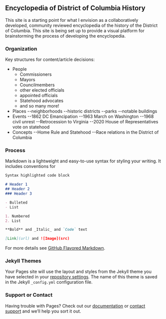 ## Encyclopedia of District of Columbia History

This site is a starting point for what I envision as a collaboratively developed, community reviewed encyclopedia of the history of the District of Columbia. This site is being set up to provide a visual platform for brainstorming the process of developing the encyclopedia.

### Organization
Key structures for content/article decisions:
- People
    - Commissioners
    - Mayors
    - Councilmembers
    - other elected officials
   - appointed officials
   - Statehood advocates
   - and so many more!
- Places
--neighborhoods
--historic districts
--parks
--notable buildings
- Events
--1862 DC Emancipation
--1963 March on Washington
--1968 civil unrest
--Retrocession to Virginia
--2020 House of Representatives vote on statehood
- Concepts
--Home Rule and Statehood
--Race relations in the District of Columbia
### Process

Markdown is a lightweight and easy-to-use syntax for styling your writing. It includes conventions for

```markdown
Syntax highlighted code block

# Header 1
## Header 2
### Header 3

- Bulleted
- List

1. Numbered
2. List

**Bold** and _Italic_ and `Code` text

[Link](url) and ![Image](src)
```

For more details see [GitHub Flavored Markdown](https://guides.github.com/features/mastering-markdown/).

### Jekyll Themes

Your Pages site will use the layout and styles from the Jekyll theme you have selected in your [repository settings](https://github.com/DCdotNerd/EncyclopediaOfDC/settings). The name of this theme is saved in the Jekyll `_config.yml` configuration file.

### Support or Contact

Having trouble with Pages? Check out our [documentation](https://help.github.com/categories/github-pages-basics/) or [contact support](https://github.com/contact) and we’ll help you sort it out.
